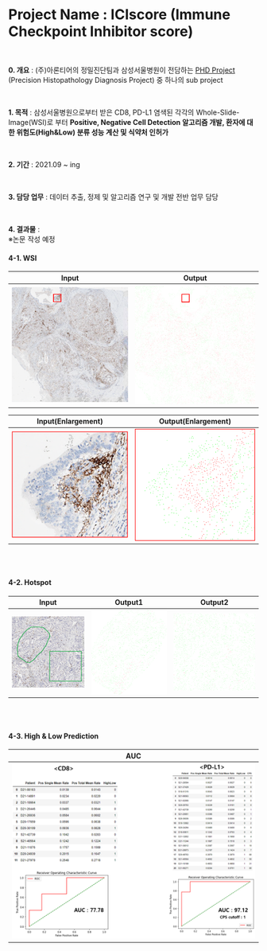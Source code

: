 # Project Name : ICIscore (Immune Checkpoint Inhibitor score)

<br />

**0. 개요** : (주)아론티어의 정밀진단팀과 삼성서울병원이 전담하는 [PHD Project](https://github.com/AhnHeeYoung/Projects-Arontier/blob/master/ICIscore/doc/PHD.PNG) (Precision Histopathology Diagnosis Project) 중 하나의 sub project   

<br />

**1. 목적** : 삼성서울병원으로부터 받은 CD8, PD-L1 염색된 각각의 Whole-Slide-Image(WSI)로 부터 **Positive, Negative Cell Detection 알고리즘 개발, 환자에 대한 위험도(High&Low) 분류 성능 계산 및 식약처 인허가**     

<br />
  
**2. 기간** : 2021.09 ~ ing

<br />

**3. 담당 업무** : 데이터 추출, 정제 및 알고리즘 연구 및 개발 전반 업무 담당  

<br />

**4. 결과물** :    
※논문 작성 예정   

#### 4-1. WSI

| Input | Output |
|---|---|
|![doc/Input.PNG](./doc/Input.PNG)|![./doc/Output.PNG](./doc/Output.PNG)|   

| Input(Enlargement) | Output(Enlargement) |
|---|---|
|![doc/Input_Enlargement.PNG](./doc/Input_Enlargement.PNG)|![./doc/Output_Enlargement.PNG](./doc/Output_Enlargement.PNG)|

<br />
<br />

#### 4-2. Hotspot

| Input | Output1 | Output2 |
|---|---|---|
|![doc/Input_Hotspot.PNG](./doc/Input_Hotspot.PNG)|![./doc/Hotspot_Output1.png](./doc/Hotspot_Output1.png)|![./doc/Hotspot_Output2.png](./doc/Hotspot_Output2.png)|

<br />
<br />

#### 4-3. High & Low Prediction

| AUC |
|---|
|![doc/auc.PNG](./doc/auc.PNG)|

<br />
<br />
